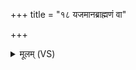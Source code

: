 +++
title = "१८ यजमानब्राह्मणं वा"

+++
<details><summary>मूलम् (VS)</summary>

यजमानब्राह्म॒णं वा ए॒तदति॑थिपतिः कुरुते॒ यदा॑हा॒र्या᳡णि॒ प्रेक्ष॑त इ॒दं भूया३ इ॒दा३मिति॑ ॥
</details>